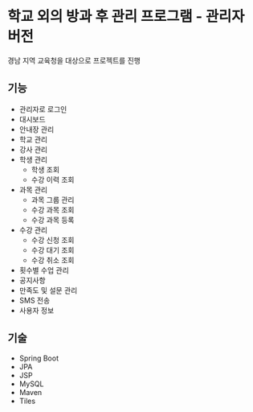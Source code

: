 # 학교 외의 방과 후 관리 프로그램 - 관리자 버전

경남 지역 교육청을 대상으로 프로젝트를 진행

## 기능
- 관리자로 로그인
- 대시보드
- 안내장 관리
- 학교 관리
- 강사 관리
- 학생 관리
  - 학생 조회
  - 수강 이력 조회
- 과목 관리
  - 과목 그룹 관리
  - 수강 과목 조회
  - 수강 과목 등록
- 수강 관리
  - 수강 신청 조회
  - 수강 대기 조회
  - 수강 취소 조회
- 횟수별 수업 관리
- 공지사항
- 만족도 및 설문 관리
- SMS 전송
- 사용자 정보

## 기술
- Spring Boot
- JPA
- JSP
- MySQL
- Maven
- Tiles
